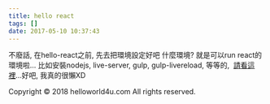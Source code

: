 ```yaml
---
title: hello react
tags: []
date: 2017-05-10 10:37:43
---
```


不廢話, 在hello-react之前, 先去把環境設定好吧
什麼環境? 就是可以run react的環境啦...
比如安裝nodejs, live-server, gulp, gulp-livereload, 等等的, &nbsp;[請看這裡](http://www.oxxostudio.tw/articles/201503/gulp-install-webserver.html)...好吧, 我真的很懶XD<div class="blogger-post-footer">Copyright © 2018 helloworld4u.com All rights reserved.</div>